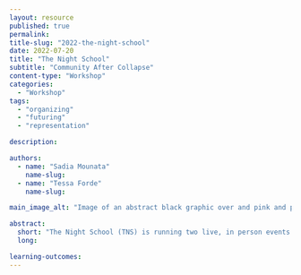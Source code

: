 ```yaml
---
layout: resource
published: true
permalink:
title-slug: "2022-the-night-school"
date: 2022-07-20
title: "The Night School"
subtitle: "Community After Collapse"
content-type: "Workshop"
categories:
  - "Workshop"
tags:
  - "organizing"
  - "futuring"
  - "representation"

description:

authors:
  - name: "Sadia Mounata"
    name-slug:
  - name: "Tessa Forde"
    name-slug:

main_image_alt: "Image of an abstract black graphic over and pink and purple background."

abstract:
  short: "​The Night School (TNS) is running two live, in person events as part of The Architecture Lobby's online ABC 2022. This event, Community After Collapse will take an online workshop developed by Sadia Mounata in Berlin, and adapt it to Tāmaki Makaurau. Participants will be asked to consider in groups a community they feel is is on the verge of of collapsing or is vulnerable to any kind of climatic, environmental, political, social or technological threats or dissonance. They will then strategise and propose through graphs, patterns, maps and drawings their response as professionals through who, what, where, and how analyses. Capacities to coordinate diversity, to incorporate various patterns, to make instant decisions in the multiplicity, to makeshift in the real time, might reveal propositions for an alternative approach to the practicing and educating of future architects."
  long:

learning-outcomes:
---
```

